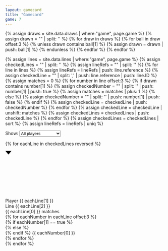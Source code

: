 ```yaml
---
layout: gamecard
title: "Gamecard"
game: 7
---
```



{% assign draws = site.data.draws | where:"game", page.game %}
{% assign drawn = "" | split: '' %}
{% for draw in draws %}
    {% for ball in draw offset:3 %}
        {% unless drawn contains ball[1] %}
            {% assign drawn = drawn | push: ball[1] %}
        {% endunless %}
    {% endfor %}
{% endfor %}



{% assign lines = site.data.lines | where:"game", page.game %}
{% assign checkedLines = "" | split: '' %}
{% assign lineRefs = "" | split: '' %}
{% for line in lines %}
    {% assign lineRefs = lineRefs | push: line.reference %}
    {% assign checkedLine = "" | split: ',' | push: line.reference | push: line.ID %}
    {% assign matches = 0 %}
    {% for number in line offset:3 %}
        {% if drawn contains number[1] %}
            {% assign checkedNumber = "" | split: '' | push: number[1] | push: true %}
            {% assign matches = matches | plus: 1 %}
        {% else %}
            {% assign checkedNumber = "" | split: '' | push: number[1] | push: false %}
        {% endif %}
        {% assign checkedLine = checkedLine | push: checkedNumber %}
    {% endfor %}
    {% assign checkedLine = checkedLine | unshift: matches %}
    {% assign checkedLines = checkedLines | push: checkedLine %}
{% endfor %}
{% assign checkedLines = checkedLines | sort %}
{% assign lineRefs = lineRefs | uniq %}

<div class="gamecard-tooling">
<label for="filter">Show:</label>
<select class="gamecard-filter" name="filter" id="filter">
<option value="ALL">All players</option>
{% for lineRef in lineRefs %}
<option value="{{ lineRef }}">Player {{ lineRef }}</option>
{% endfor %}
</select>
</div>


{% for eachLine in checkedLines reversed %}
<div class="gamecard-row" data-attribute="{{ eachLine[1] }}">
    <div class="gamecard-control">
        <svg class="gamecard-arrow" id="{{ eachLine[1] }}"><path stroke-linecap="round" d="M0 0 L10 12 L20 0"></path></svg>
    </div>
    <div class="gamecard-ref">
        Player {{ eachLine[1] }}
    </div>
    <div class="gamecard-id">
        <span class="gamecard-id-l">L</span><span class="gamecard-id-ine">ine&nbsp;</span>{{ eachLine[2] }}
    </div>
    <div class="gamecard-matches">
        {{ eachLine[0] }} matches
    </div>
    <div class="gamecard-line">
        {% for eachNumber in eachLine offset:3 %}
        <div class="gamecard-number">
            {% if eachNumber[1] == true %}
            <div class="ball ball--selected">
            {% else %}
            <div class="ball">
            {% endif %}
                {{ eachNumber[0] }}
            </div>
        </div>
        {% endfor %}
    </div>
</div>     
<!--<li>{{ eachLine[0] }}/{{ eachLine[1] }} : {{ eachLine[10] }} matches</li>-->
{% endfor %}
